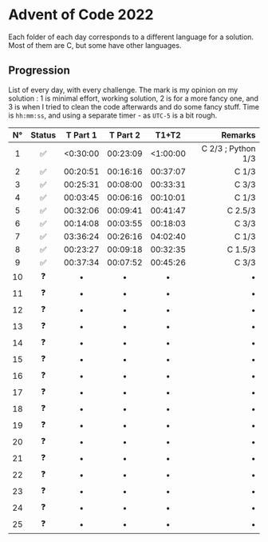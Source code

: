 # Advent of Code 2022

Each folder of each day corresponds to a different language for a solution. Most of them are C, but some have other languages.

## Progression

List of every day, with every challenge. The mark is my opinion on my solution : 1 is minimal effort, working solution, 2 is for a more fancy one, and 3 is when I tried to clean the code afterwards and do some fancy stuff.
Time is `hh:mm:ss`, and using a separate timer - as `UTC-5` is a bit rough.

| N° | Status | T Part 1 | T Part 2 | T1+T2 | Remarks |
| :--: | :------: | :--------: | :--------: | :-----: | -------: |
|1|✅| <0:30:00 | 00:23:09 | <1:00:00 | C 2/3   ; Python 1/3 |
|2|✅| 00:20:51 | 00:16:16 | 00:37:07 | C 1/3   |
|3|✅| 00:25:31 | 00:08:00 | 00:33:31 | C 3/3   |
|4|✅| 00:03:45 | 00:06:16 | 00:10:01 | C 1/3   |
|5|✅| 00:32:06 | 00:09:41 | 00:41:47 | C 2.5/3 |
|6|✅| 00:14:08 | 00:03:55 | 00:18:03 | C 3/3   |
|7|✅| 03:36:24 | 00:26:16 | 04:02:40 | C 1/3   |
|8|✅| 00:23:27 | 00:09:18 | 00:32:35 | C 1.5/3 |
|9|✅| 00:37:34 | 00:07:52 | 00:45:26 | C 3/3   |
|10|❓|•|•|•|•|
|11|❓|•|•|•|•|
|12|❓|•|•|•|•|
|13|❓|•|•|•|•|
|14|❓|•|•|•|•|
|15|❓|•|•|•|•|
|16|❓|•|•|•|•|
|17|❓|•|•|•|•|
|18|❓|•|•|•|•|
|19|❓|•|•|•|•|
|20|❓|•|•|•|•|
|21|❓|•|•|•|•|
|22|❓|•|•|•|•|
|23|❓|•|•|•|•|
|24|❓|•|•|•|•|
|25|❓|•|•|•|•|
